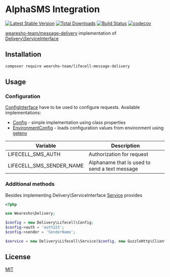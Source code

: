 # AlphaSMS Integration

[![Latest Stable Version](https://poser.pugx.org/wearesho-team/lifecell-message-delivery/v/stable.png)](https://packagist.org/packages/wearesho-team/alphasms-message-delivery)
[![Total Downloads](https://poser.pugx.org/wearesho-team/lifecell-message-delivery/downloads.png)](https://packagist.org/packages/wearesho-team/alphasms-message-delivery)
[![Build Status](https://travis-ci.org/wearesho-team/lifecell-message-delivery.svg?branch=master)](https://travis-ci.org/wearesho-team/alphasms-message-delivery)
[![codecov](https://codecov.io/gh/wearesho-team/lifecell-message-delivery/branch/master/graph/badge.svg)](https://codecov.io/gh/wearesho-team/alphasms-message-delivery)

[wearesho-team/message-delivery](https://github.com/wearesho-team/message-delivery) implementation of
[Delivery\ServiceInterface](https://github.com/wearesho-team/message-delivery/blob/1.3.4/src/ServiceInterface.php)

## Installation

```bash
composer require wearsho-team/lifecell-message-delivery
```

## Usage

### Configuration

[ConfigInterface](./src/ConfigInterface.php) have to be used to configure requests. Available implementations:

- [Config](./src/Config.php) - simple implementation using class properties
- [EnvironmentConfig](./src/EnvironmentConfig.php) - loads configuration values from environment using
  [getenv](http://php.net/manual/ru/function.getenv.php)

| Variable                 | Description                                              |
|--------------------------|----------------------------------------------------------|
| LIFECELL_SMS_AUTH        | Authorization for request                                |
| LIFECELL_SMS_SENDER_NAME | Alphaname that is used to send a text message            |


### Additional methods

Besides implementing Delivery\ServiceInterface [Service](./src/Service.php) provides

```php
<?php

use Wearesho\Delivery;

$config = new Delivery\Lifecell\Config;
$config->auth = 'auth123';
$config->sender = 'SenderName';

$service = new Delivery\Lifecell\Service($config, new GuzzleHttp\Client);
```

## License

[MIT](./LICENSE)
